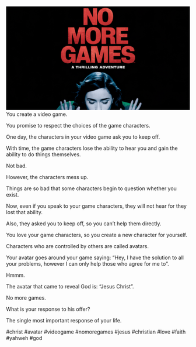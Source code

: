 ![Video cover image](../cover.jpeg "cover-photo")
You create a video game.

You promise to respect the choices of the game characters.

One day, the characters in your video game ask you to keep off.

With time, the game characters lose the ability to hear you and gain the ability to do things themselves.

Not bad. 

However, the characters mess up.

Things are so bad that some characters begin to question whether you exist.

Now, even if you speak to your game characters, they will not hear for they lost that ability.

Also, they asked you to keep off, so you can’t help them directly.

You love your game characters, so you create a new character for yourself.

Characters who are controlled by others are called avatars.

Your avatar goes around your game saying: “Hey, I have the solution to all your problems, however I can only help those who agree for me to”.

Hmmm.

The avatar that came to reveal God is: “Jesus Christ”.

No more games.

What is your response to his offer?

The single most important response of your life.

#christ #avatar #videogame #nomoregames #jesus #christian #love #faith #yahweh #god